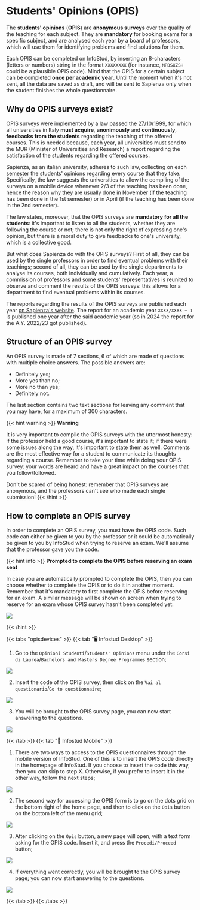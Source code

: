 # Students' Opinions (OPIS)

The **students' opinions** (**OPIS**) are **anonymous surveys** over the quality of the teaching for each subject. They are **mandatory** for booking exams for a specific subject, and are analysed each year by a board of professors, which will use them for identifying problems and find solutions for them.

Each OPIS can be completed on InfoStud, by inserting an 8-characters (letters or numbers) string in the format `XXXXXXXX` (for instance, `MPDSXZSH` could be a plausible OPIS code). Mind that the OPIS for a certain subject can be completed **once per academic year**. Until the moment when it's not sent, all the data are saved as draft, and will be sent to Sapienza only when the student finishes the whole questionnaire.

## Why do OPIS surveys exist?

OPIS surveys were implemented by a law passed the [27/10/1999](https://www.normattiva.it/uri-res/N2Ls?urn:nir:stato:legge:1999-10-19;370!vig=), for which all universities in Italy **must acquire**, **anonimously** and **continuously**, **feedbacks from the students** regarding the teaching of the offered courses. This is needed because, each year, all universities must send to the MUR (Minister of Universities and Research) a report regarding the satisfaction of the students regarding the offered courses.

Sapienza, as an italian university, adheres to such law, collecting on each semester the students' opinions regarding every course that they take. Specifically, the law suggests the universities to allow the compiling of the surveys on a mobile device whenever 2/3 of the teaching has been done, hence the reason why they are usually done in November (if the teaching has been done in the 1st semester) or in April (if the teaching has been done in the 2nd semester).

The law states, moreover, that the OPIS surveys are **mandatory for all the students**: it's important to listen to all the students, whether they are following the course or not; there is not only the right of expressing one's opinion, but there is a moral duty to give feedbacks to one's university, which is a collective good.

But what does Sapienza do with the OPIS surveys? First of all, they can be used by the single professors in order to find eventual problems with their teachings; second of all, they can be used by the single departments to analyse its courses, both individually and cumulatively. Each year, a commission of professors and some students' representatives is reunited to observe and comment the results of the OPIS surveys: this allows for a department to find eventual problems within its courses.

The reports regarding the results of the OPIS surveys are published each year [on Sapienza's website](https://www.uniroma1.it/it/pagina/relazioni-sulle-opinioni-degli-studenti). The report for an academic year `XXXX/XXXX + 1` is published one year after the said academic year (so in 2024 the report for the A.Y. 2022/23 got published).

## Structure of an OPIS survey

An OPIS survey is made of 7 sections, 6 of which are made of questions with multiple choice answers. The possible answers are:
 - Definitely yes;
 - More yes than no;
 - More no than yes;
 - Definitely not.

The last section contains two text sections for leaving any comment that you may have, for a maximum of 300 characters.

{{< hint warning >}}
<i class="fa-solid fa-triangle-exclamation" style="color: #FFD43B;"></i> **Warning**

It is very important to compile the OPIS surveys with the uttermost honesty: if the professor held a good course, it's important to state it; if there were some issues along the way, it's important to state them as well. Comments are the most effective way for a student to communicate its thoughts regarding a course. Remember to take your time while doing your OPIS survey: your words are heard and have a great impact on the courses that you follow/followed.

Don't be scared of being honest: remember that OPIS surveys are anonymous, and the professors can't see who made each single submission!
{{< /hint >}}

## How to complete an OPIS survey

In order to complete an OPIS survey, you must have the OPIS code. Such code can either be given to you by the professor or it could be automatically be given to you by InfoStud when trying to reserve an exam. We'll assume that the professor gave you the code.

{{< hint info >}}
<i class="fa-solid fa-circle-info" style="color: #74C0FC;"></i> **Prompted to complete the OPIS before reserving an exam seat**

In case you are automatically prompted to complete the OPIS, then you can choose whether to complete the OPIS or to do it in another moment. Remember that it's mandatory to first complete the OPIS before reserving for an exam. A similar message will be shown on screen when trying to reserve for an exam whose OPIS survey hasn't been completed yet:

<img src="https://i.imgur.com/uC8V8d8.png">

{{< /hint >}}

{{< tabs "opisdevices" >}}
{{< tab "🖥 Infostud Desktop" >}}

1. Go to the `Opinioni Studenti`/`Students' Opinions` menu under the `Corsi di Laurea`/`Bachelors and Masters Degree Programmes` section;

<img src="https://i.imgur.com/iqnPE2e.png">

2. Insert the code of the OPIS survey, then click on the `Vai al questionario`/`Go to questionnaire`;

<img src="https://i.imgur.com/qBoqmHZ.png">

3. You will be brought to the OPIS survey page, you can now start answering to the questions.

<img src="https://i.imgur.com/ejzsWUf.png">

{{< /tab >}}
{{< tab "📱 Infostud Mobile" >}}

1. There are two ways to access to the OPIS questionnaires through the mobile version of InfoStud. One of this is to insert the OPIS code directly in the homepage of InfoStud. If you choose to insert the code this way, then you can skip to step X. Otherwise, if you prefer to insert it in the other way, follow the next steps;

<img src="https://i.imgur.com/eacIu4B.png">

2. The second way for accessing the OPIS form is to go on the dots grid on the bottom right of the home page, and then to click on the `Opis` button on the bottom left of the menu grid;

<img src="https://i.imgur.com/CaCeu7j.png">

3. After clicking on the `Opis` button, a new page will open, with a text form asking for the OPIS code. Insert it, and press the `Procedi/Proceed` button;

<img src="https://i.imgur.com/BeFiSJ8.png">

4. If everything went correctly, you will be brought to the OPIS survey page; you can now start answering to the questions.

<img src="https://i.imgur.com/ejzsWUf.png">

{{< /tab >}}
{{< /tabs >}}
